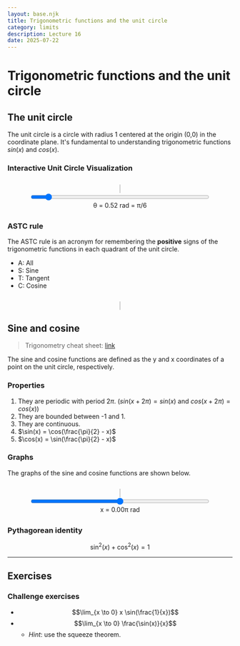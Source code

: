 ```yaml
---
layout: base.njk
title: Trigonometric functions and the unit circle
category: limits
description: Lecture 16
date: 2025-07-22
---
```


# Trigonometric functions and the unit circle

## The unit circle

The unit circle is a circle with radius 1 centered at the origin (0,0) in the coordinate plane. It's fundamental to understanding trigonometric functions $sin(x)$ and $cos(x)$.

### Interactive Unit Circle Visualization

<div style="text-align:center; margin:2em 0;">
  <canvas id="unitCircle" width="400" height="400"
          style="border:1px solid #ccc; background:#fafafa;"></canvas>
  <br>
  <input type="range" id="thetaSlider" min="0" max="6.283" step="0.01" value="0.52"
         style="width:400px;">
  <div>θ = <span id="thetaVal">0.52</span> rad = <span id="thetaPi">π/6</span></div>
</div>

<script>
(function(){
  const canvas = document.getElementById('unitCircle');
  const ctx    = canvas.getContext('2d');
  const slider = document.getElementById('thetaSlider');
  const display= document.getElementById('thetaVal');
  const displayPi = document.getElementById('thetaPi');
  const cx = canvas.width/2, cy = canvas.height/2, r = 150;

  function toPiFraction(theta) {
    const pi = Math.PI;
    const tolerance = 0.01;
    
    // Check for common fractions
    const fractions = [
      { value: 0, text: "0" },
      { value: pi/6, text: "π/6" },
      { value: pi/4, text: "π/4" },
      { value: pi/3, text: "π/3" },
      { value: pi/2, text: "π/2" },
      { value: 2*pi/3, text: "2π/3" },
      { value: 3*pi/4, text: "3π/4" },
      { value: 5*pi/6, text: "5π/6" },
      { value: pi, text: "π" },
      { value: 7*pi/6, text: "7π/6" },
      { value: 5*pi/4, text: "5π/4" },
      { value: 4*pi/3, text: "4π/3" },
      { value: 3*pi/2, text: "3π/2" },
      { value: 5*pi/3, text: "5π/3" },
      { value: 7*pi/4, text: "7π/4" },
      { value: 11*pi/6, text: "11π/6" },
      { value: 2*pi, text: "2π" }
    ];
    
    for (let fraction of fractions) {
      if (Math.abs(theta - fraction.value) < tolerance) {
        return fraction.text;
      }
    }
    
    // If no exact match, show as decimal fraction of π
    const piFraction = theta / pi;
    if (Math.abs(piFraction - Math.round(piFraction)) < tolerance) {
      return Math.round(piFraction) + "π";
    }
    return (theta / pi).toFixed(2) + "π";
  }

  function draw(theta) {
    // clear
    ctx.clearRect(0,0,canvas.width,canvas.height);
    
    // draw axes
    ctx.strokeStyle = "#ccc";
    ctx.lineWidth = 1;
    // x-axis
    ctx.beginPath();
    ctx.moveTo(0, cy);
    ctx.lineTo(canvas.width, cy);
    ctx.stroke();
    // y-axis
    ctx.beginPath();
    ctx.moveTo(cx, 0);
    ctx.lineTo(cx, canvas.height);
    ctx.stroke();
    ctx.strokeStyle = "#000";
    ctx.lineWidth = 2;
    
    // circle
    ctx.beginPath();
    ctx.arc(cx,cy,r,0,Math.PI*2);
    ctx.stroke();

    // point on circle
    const x = cx + r*Math.cos(theta);
    const y = cy - r*Math.sin(theta);

    // angle arc
    ctx.strokeStyle = "#fa8d07";
    ctx.lineWidth = 3;
    ctx.beginPath();
    ctx.arc(cx, cy, 30, 0, -theta, true);
    ctx.stroke();
    
    // radius line
    ctx.strokeStyle = "#000";
    ctx.lineWidth = 2;
    ctx.beginPath();
    ctx.moveTo(cx,cy);
    ctx.lineTo(x,y);
    ctx.stroke();

    // projection lines
    ctx.setLineDash([5,5]);
    ctx.lineWidth = 3;
    
    // sin projection (vertical) - color based on sign
    ctx.strokeStyle = Math.sin(theta) >= 0 ? "#0066cc" : "#cc0000";
    ctx.beginPath();
    ctx.moveTo(x,y);
    ctx.lineTo(x,cy);
    ctx.stroke();
    
    // cos projection (horizontal) - color based on sign
    ctx.strokeStyle = Math.cos(theta) >= 0 ? "#0066cc" : "#cc0000";
    ctx.beginPath();
    ctx.moveTo(x,cy);
    ctx.lineTo(cx,cy);
    ctx.stroke();
    
    ctx.setLineDash([]);
    ctx.lineWidth = 2;
    ctx.strokeStyle = "#000";

    // labels
    ctx.fillStyle = "#000";
    ctx.font = "14px sans-serif";
    // cosθ label - positioned right next to the horizontal projection line
    ctx.fillText("cos θ", (x + cx - 35) / 2, cy + 15);
    // sinθ label - positioned right next to the vertical projection line
    ctx.fillText("sin θ", x + 10, (y + cy + 10)/2);

    // draw point
    ctx.beginPath();
    ctx.arc(x,y,6,0,2*Math.PI);
    ctx.fill();
    
    // label axes
    ctx.fillStyle = "#111";
    ctx.font = "16px sans-serif";
    ctx.fillText("x", canvas.width - 10, cy - 5);
    ctx.fillText("y", cx + 5, 15);
    
    // mark key points on unit circle
    ctx.fillStyle = "#222";
    ctx.font = "12px sans-serif";
    const keyPoints = [
      { angle: Math.PI/2, label: "π/2", xOffset: -15, yOffset: -5 },
      { angle: Math.PI, label: "π", xOffset: -25, yOffset: -5 },
      { angle: 3*Math.PI/2, label: "3π/2", xOffset: -25, yOffset: 15 }
    ];
    
    keyPoints.forEach(point => {
      const px = cx + r * Math.cos(point.angle);
      const py = cy - r * Math.sin(point.angle);
      ctx.fillText(point.label, px + point.xOffset, py + point.yOffset);
    });
  }

  slider.addEventListener('input', e => {
    const θ = parseFloat(e.target.value);
    display.textContent = θ.toFixed(2);
    displayPi.textContent = toPiFraction(θ);
    draw(θ);
  });

  displayPi.textContent = toPiFraction(0.52);
  draw(0.52);
})();
</script>

### ASTC rule

The ASTC rule is an acronym for remembering the **positive** signs of the trigonometric functions in each quadrant of the unit circle.

- A: All
- S: Sine
- T: Tangent
- C: Cosine

<div style="text-align:center; margin:2em 0;">
  <canvas id="astcQuadrants" width="300" height="300"
          style="border:1px solid #ccc; background:#fafafa;"></canvas>
</div>

<script>
(function(){
  const canvas = document.getElementById('astcQuadrants');
  const ctx = canvas.getContext('2d');
  const cx = canvas.width/2, cy = canvas.height/2, r = 100;

  // Draw axes
  ctx.strokeStyle = "#000";
  ctx.lineWidth = 2;
  ctx.beginPath();
  ctx.moveTo(0, cy);
  ctx.lineTo(canvas.width, cy);
  ctx.stroke();
  ctx.beginPath();
  ctx.moveTo(cx, 0);
  ctx.lineTo(cx, canvas.height);
  ctx.stroke();

  // Draw unit circle
  ctx.beginPath();
  ctx.arc(cx, cy, r, 0, Math.PI*2);
  ctx.stroke();

  // Quadrant labels with colors
  ctx.font = "bold 18px sans-serif";
  
  // Q1: All positive (green)
  ctx.fillStyle = "#006600";
  ctx.fillText("A", cx + 35, cy - 35);
  ctx.font = "12px sans-serif";
  ctx.fillText("All", cx + 25, cy - 15);
  
  // Q2: Sine positive (blue)
  ctx.fillStyle = "#0066cc";
  ctx.font = "bold 18px sans-serif";
  ctx.fillText("S", cx - 35, cy - 35);
  ctx.font = "12px sans-serif";
  ctx.fillText("Sin", cx - 45, cy - 15);
  
  // Q3: Tangent positive (orange)
  ctx.fillStyle = "#ff6600";
  ctx.font = "bold 18px sans-serif";
  ctx.fillText("T", cx - 35, cy + 35);
  ctx.font = "12px sans-serif";
  ctx.fillText("Tan", cx - 45, cy + 15);
  
  // Q4: Cosine positive (red)
  ctx.fillStyle = "#cc0000";
  ctx.font = "bold 18px sans-serif";
  ctx.fillText("C", cx + 35, cy + 35);
  ctx.font = "12px sans-serif";
  ctx.fillText("Cos", cx + 25, cy + 15);

  // Add quadrant numbers
  ctx.fillStyle = "#666";
  ctx.font = "11px sans-serif";
  ctx.fillText("Q1", cx + 40, cy - 70);
  ctx.fillText("Q2", cx - 40, cy - 70);
  ctx.fillText("Q3", cx - 40, cy + 70);
  ctx.fillText("Q4", cx + 40, cy + 70);
})();
</script>


## Sine and cosine

> Trigonometry cheat sheet: [link](https://tutorial.math.lamar.edu/pdf/Trig_Cheat_Sheet.pdf)

The sine and cosine functions are defined as the y and x coordinates of a point on the unit circle, respectively.

### Properties

1. They are periodic with period $2\pi$. ($sin(x + 2\pi) = sin(x)$ and $cos(x + 2\pi) = cos(x)$)
2. They are bounded between -1 and 1.
3. They are continuous.
4. $\sin(x) = \cos(\frac{\pi}{2} - x)$
5. $\cos(x) = \sin(\frac{\pi}{2} - x)$



### Graphs

The graphs of the sine and cosine functions are shown below.

<div style="text-align:center; margin:2em 0;">
  <canvas id="trigGraphs" width="600" height="400"
          style="border:1px solid #ccc; background:#fafafa;"></canvas>
  <br>
  <input type="range" id="xSlider" min="-2" max="2" step="0.01" value="0"
         style="width:400px;">
  <div>x = <span id="xVal">0.00</span>π rad</div>
</div>

<script>
(function(){
  const canvas = document.getElementById('trigGraphs');
  const ctx = canvas.getContext('2d');
  const slider = document.getElementById('xSlider');
  const display = document.getElementById('xVal');
  const width = canvas.width, height = canvas.height;
  const margin = 50;
  const graphWidth = width - 2*margin;
  const graphHeight = height - 2*margin;

  function drawGraphs(xValue) {
    // Clear canvas
    ctx.clearRect(0, 0, width, height);
    
    // Draw axes
    ctx.strokeStyle = "#ccc";
    ctx.lineWidth = 1;
    // x-axis
    ctx.beginPath();
    ctx.moveTo(margin, height/2);
    ctx.lineTo(width - margin, height/2);
    ctx.stroke();
    // y-axis
    ctx.beginPath();
    ctx.moveTo(width/2, margin);
    ctx.lineTo(width/2, height - margin);
    ctx.stroke();
    
    // Draw grid lines
    ctx.strokeStyle = "#eee";
    for (let i = -6; i <= 6; i++) {
      const x = width/2 + i * graphWidth/12;
      ctx.beginPath();
      ctx.moveTo(x, margin);
      ctx.lineTo(x, height - margin);
      ctx.stroke();
    }
    
    // Draw π/2 grid lines (dashed)
    ctx.strokeStyle = "#f0f0f0";
    ctx.setLineDash([3,3]);
    for (let i = -5; i <= 5; i += 2) {
      const x = width/2 + i * graphWidth/12;
      ctx.beginPath();
      ctx.moveTo(x, margin);
      ctx.lineTo(x, height - margin);
      ctx.stroke();
    }
    ctx.setLineDash([]);
    for (let i = -2; i <= 2; i++) {
      const y = height/2 - i * graphHeight/4;
      ctx.beginPath();
      ctx.moveTo(margin, y);
      ctx.lineTo(width - margin, y);
      ctx.stroke();
    }
    
    // Draw sine function (blue)
    ctx.strokeStyle = "#0066cc";
    ctx.lineWidth = 2;
    ctx.beginPath();
    for (let i = 0; i <= graphWidth; i++) {
      const x = margin + i;
      const xRad = (i - graphWidth/2) * 12 / graphWidth; // Scale to show 2π
      const y = height/2 - Math.sin(xRad) * graphHeight/4;
      if (i === 0) {
        ctx.moveTo(x, y);
      } else {
        ctx.lineTo(x, y);
      }
    }
    ctx.stroke();
    
    // Draw cosine function (red)
    ctx.strokeStyle = "#cc0000";
    ctx.lineWidth = 2;
    ctx.beginPath();
    for (let i = 0; i <= graphWidth; i++) {
      const x = margin + i;
      const xRad = (i - graphWidth/2) * 12 / graphWidth;
      const y = height/2 - Math.cos(xRad) * graphHeight/4;
      if (i === 0) {
        ctx.moveTo(x, y);
      } else {
        ctx.lineTo(x, y);
      }
    }
    ctx.stroke();
    
    // Draw current point
    const xPos = width/2 + xValue * graphWidth/12;
    const sinY = height/2 - Math.sin(xValue) * graphHeight/4;
    const cosY = height/2 - Math.cos(xValue) * graphHeight/4;
    
    // Vertical line at current x
    ctx.strokeStyle = "#666";
    ctx.setLineDash([5,5]);
    ctx.beginPath();
    ctx.moveTo(xPos, margin);
    ctx.lineTo(xPos, height - margin);
    ctx.stroke();
    ctx.setLineDash([]);
    
    // Points on curves
    ctx.fillStyle = "#0066cc";
    ctx.beginPath();
    ctx.arc(xPos, sinY, 4, 0, 2*Math.PI);
    ctx.fill();
    
    ctx.fillStyle = "#cc0000";
    ctx.beginPath();
    ctx.arc(xPos, cosY, 4, 0, 2*Math.PI);
    ctx.fill();
    
    // Labels
    ctx.font = "14px sans-serif";
    ctx.fillStyle = "#0066cc";
    ctx.fillText("sin(x)", margin + 10, margin + 20);
    ctx.fillStyle = "#cc0000";
    ctx.fillText("cos(x)", margin + 10, margin + 40);
    
    // x-axis labels
    ctx.fillStyle = "#666";
    ctx.font = "12px sans-serif";
    // for (let i = -6; i <= 6; i += 2) {
    //   const x = width/2 + i * graphWidth/12;
    //   let label;
    //   if (i === 0) label = "0";
    //   else if (i === 2) label = "π";
    //   else if (i === -2) label = "-π";
    //   else if (i === 4) label = "2π";
    //   else if (i === -4) label = "-2π";
    //   else if (i === 6) label = "3π";
    //   else if (i === -6) label = "-3π";
    //   else label = i + "π";
    //   ctx.fillText(label, x - 10, height/2 + 20);
    // }
    
    // y-axis labels
    for (let i = -2; i <= 2; i++) {
      const y = height/2 - i * graphHeight/4;
      ctx.fillText(i.toString(), width/2 - 25, y + 5);
    }
  }

  slider.addEventListener('input', e => {
    const xPi = parseFloat(e.target.value);
    const x = xPi * Math.PI;
    display.textContent = xPi.toFixed(2);
    drawGraphs(x);
  });

  drawGraphs(0);
})();
</script>

### Pythagorean identity

$$\sin^2(x) + \cos^2(x) = 1$$

---
## Exercises

### Challenge exercises

- $$\lim_{x \to 0} x \sin(\frac{1}{x})$$
- $$\lim_{x \to 0} \frac{\sin(x)}{x}$$
  - *Hint*: use the squeeze theorem.
